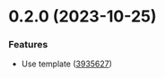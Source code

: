 # 0.2.0 (2023-10-25)


### Features

* Use template ([3935627](https://github.com/bitroll-team/codefest1-gateway/commit/39356279e955c611a42c44c19684125965270ef1))



